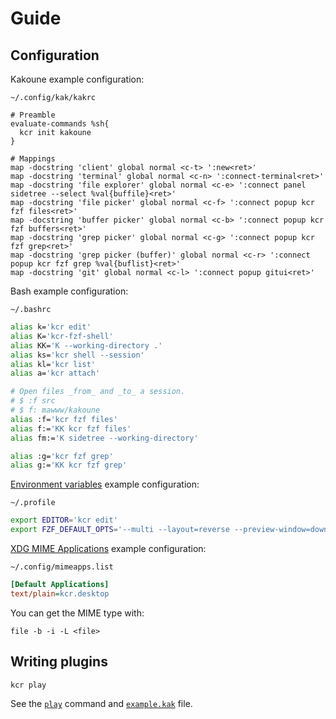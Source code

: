 # Guide

## Configuration

Kakoune example configuration:

`~/.config/kak/kakrc`

``` kak
# Preamble
evaluate-commands %sh{
  kcr init kakoune
}

# Mappings
map -docstring 'client' global normal <c-t> ':new<ret>'
map -docstring 'terminal' global normal <c-n> ':connect-terminal<ret>'
map -docstring 'file explorer' global normal <c-e> ':connect panel sidetree --select %val{buffile}<ret>'
map -docstring 'file picker' global normal <c-f> ':connect popup kcr fzf files<ret>'
map -docstring 'buffer picker' global normal <c-b> ':connect popup kcr fzf buffers<ret>'
map -docstring 'grep picker' global normal <c-g> ':connect popup kcr fzf grep<ret>'
map -docstring 'grep picker (buffer)' global normal <c-r> ':connect popup kcr fzf grep %val{buflist}<ret>'
map -docstring 'git' global normal <c-l> ':connect popup gitui<ret>'
```

Bash example configuration:

`~/.bashrc`

``` sh
alias k='kcr edit'
alias K='kcr-fzf-shell'
alias KK='K --working-directory .'
alias ks='kcr shell --session'
alias kl='kcr list'
alias a='kcr attach'

# Open files _from_ and _to_ a session.
# $ :f src
# $ f: mawww/kakoune
alias :f='kcr fzf files'
alias f:='KK kcr fzf files'
alias fm:='K sidetree --working-directory'

alias :g='kcr fzf grep'
alias g:='KK kcr fzf grep'
```

[Environment variables] example configuration:

`~/.profile`

``` sh
export EDITOR='kcr edit'
export FZF_DEFAULT_OPTS='--multi --layout=reverse --preview-window=down:60%'
```

[Environment variables]: https://wiki.archlinux.org/title/Environment_variables

[XDG MIME Applications] example configuration:

`~/.config/mimeapps.list`

``` ini
[Default Applications]
text/plain=kcr.desktop
```

You can get the MIME type with:

```
file -b -i -L <file>
```

[XDG MIME Applications]: https://wiki.archlinux.org/title/XDG_MIME_Applications

## Writing plugins

``` sh
kcr play
```

See the [`play`] command and [`example.kak`] file.

[`play`]: manual.md#play
[`example.kak`]: ../share/kcr/init/example.kak
